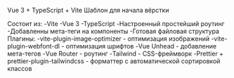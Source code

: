 Vue 3 + TypeScript + Vite
Шаблон для начала вёрстки

Состоит из:
-Vite
-Vue 3
-TypeScript
-Настроенный простейший роутинг
-Добавленны мета-теги на компоненты
-Готовая файловая структура
Плагины:
-vite-plugin-image-optimizer - оптимизация изображений
-vite-plugin-webfont-dl - оптимизация шрифтов
-Vue Unhead - добавление мета-тегов
-Vue Router - роутинг
-Tailwind - CSS-фреймворк
-Prettier + prettier-plugin-tailwindcss - форматтер с автоматической сортировкой классов
